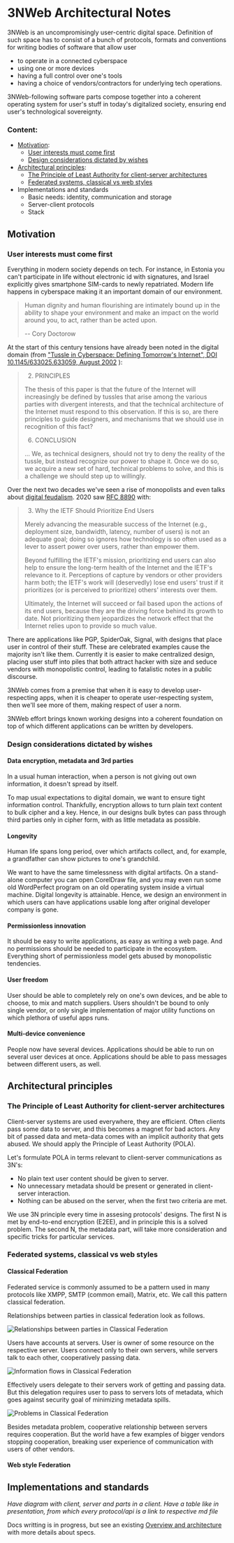 # 3NWeb Architectural Notes

3NWeb is an uncompromisingly user-centric digital space.
Definition of such space has to consist of a bunch of protocols, formats and conventions for writing bodies of software that allow user
 - to operate in a connected cyberspace
 - using one or more devices
 - having a full control over one's tools
 - having a choice of vendors/contractors for underlying tech operations.

3NWeb-following software parts compose together into a coherent operating system for user's stuff in today's digitalized society, ensuring end user's technological sovereignty.

### Content:

 - [Motivation](#part-motivation):
   - [User interests must come first](#section-raison)
   - [Design considerations dictated by wishes](#section-considerations)
 - [Architectural principles](#part-architectural-principles):
   - [The Principle of Least Authority for client-server architectures](#section-pola)
   - [Federated systems, classical vs web styles](#section-federation)
 - Implementations and standards
   - Basic needs: identity, communication and storage
   - Server-client protocols
   - Stack


## <a name="part-motivation"></a> Motivation

### <a name="section-raison"></a> User interests must come first

Everything in modern society depends on tech. For instance, in Estonia you can't participate in life without electronic id with signatures, and Israel explicitly gives smartphone SIM-cards to newly repatriated. Modern life happens in cyberspace making it an important domain of our environment.
 
> Human dignity and human flourishing are intimately bound up in the ability to shape your environment and make an impact on the world around you, to act, rather than be acted upon.
>
> -- Cory Doctorow

At the start of this century tensions have already been noted in the digital domain (from ["Tussle in Cyberspace: Defining Tomorrow's Internet", DOI 10.1145/633025.633059, August 2002](https://groups.csail.mit.edu/ana/Publications/PubPDFs/Tussle2002.pdf) ):

> 2. PRINCIPLES
>
> The thesis of this paper is that the future of the Internet will increasingly be defined
by tussles that arise among the various parties with divergent interests, and that
the technical architecture of the Internet must respond to this observation. If this is
so, are there principles to guide designers, and mechanisms that we should use in
recognition of this fact?
>
> 6. CONCLUSION
>
> ... We, as technical designers, should not try to deny the reality of the tussle, but instead recognize our power to shape it. Once we do so, we acquire a new set of hard, technical problems to solve, and this is a challenge we should step up to willingly.
>

Over the next two decades we've seen a rise of monopolists and even talks about [digital feudalism](https://www.schneier.com/blog/archives/2012/12/feudal_sec.html). 2020 saw [RFC 8890](https://www.rfc-editor.org/rfc/rfc8890.txt) with:

> 3. Why the IETF Should Prioritize End Users
>
> Merely advancing the measurable success of the Internet (e.g., deployment size, bandwidth, latency, number of users) is not an adequate goal; doing so ignores how technology is so often used as a lever to assert power over users, rather than empower them.
>
> Beyond fulfilling the IETF's mission, prioritizing end users can also help to ensure the long-term health of the Internet and the IETF's relevance to it.  Perceptions of capture by vendors or other providers harm both; the IETF's work will (deservedly) lose end users' trust if it prioritizes (or is perceived to prioritize) others' interests over them.
>
> Ultimately, the Internet will succeed or fail based upon the actions of its end users, because they are the driving force behind its growth to date.  Not prioritizing them jeopardizes the network effect that the Internet relies upon to provide so much value.
>

There are applications like PGP, SpiderOak, Signal, with designs that place user in control of their stuff. These are celebrated examples cause the majority isn't like them. Currently it is easier to make centralized design, placing user stuff into piles that both attract hacker with size and seduce vendors with monopolistic control, leading to fatalistic notes in a public discourse.

3NWeb comes from a premise that when it is easy to develop user-respecting apps, when it is cheaper to operate user-respecting system, then we'll see more of them, making respect of user a norm.

3NWeb effort brings known working designs into a coherent foundation on top of which different applications can be written by developers.


### <a name="section-considerations"></a> Design considerations dictated by wishes

#### Data encryption, metadata and 3rd parties

In a usual human interaction, when a person is not giving out own information, it doesn't spread by itself.

To map usual expectations to digital domain, we want to ensure tight information control. Thankfully, encryption allows to turn plain text content to bulk cipher and a key. Hence, in our designs bulk bytes can pass through third parties only in cipher form, with as little metadata as possible.

#### Longevity

Human life spans long period, over which artifacts collect, and, for example, a grandfather can show pictures to one's grandchild.

We want to have the same timelessness with digital artifacts. On a stand-alone computer you can open CorelDraw file, and you may even run some old WordPerfect program on an old operating system inside a virtual machine. Digital longevity is attainable. Hence, we design an environment in which users can have applications usable long after original developer company is gone.

#### Permissionless innovation

It should be easy to write applications, as easy as writing a web page. And no permissions should be needed to participate in the ecosystem. Everything short of permissionless model gets abused by monopolistic tendencies.

#### User freedom

User should be able to completely rely on one's own devices, and be able to choose, to mix and match suppliers. Users shouldn't be bound to only single vendor, or only single implementation of major utility functions on which plethora of useful apps runs.

#### Multi-device convenience

People now have several devices. Applications should be able to run on several user devices at once. Applications should be able to pass messages between different users, as well.


## <a name="part-architectural-principles"></a> Architectural principles

### <a name="section-pola"></a> The Principle of Least Authority for client-server architectures

Client-server systems are used everywhere, they are efficient. Often clients pass some data to server, and this becomes a magnet for bad actors. Any bit of passed data and meta-data comes with an implicit authority that gets abused. We should apply the Principle of Least Authority (POLA).

Let's formulate POLA in terms relevant to client-server communications as 3N's:
 - No plain text user content should be given to server.
 - No unnecessary metadata should be present or generated in client-server interaction.
 - Nothing can be abused on the server, when the first two criteria are met.

We use 3N principle every time in assesing protocols' designs. The first N is met by end-to-end encryption (E2EE), and in principle this is a solved problem. The second N, the metadata part, will take more consideration and specific tricks for particular services.


### <a name="section-federation"></a> Federated systems, classical vs web styles

#### Classical Federation

Federated service is commonly assumed to be a pattern used in many protocols like XMPP, SMTP (common email), Matrix, etc. We call this pattern classical federation.

Relationships between parties in classical federation look as follows.

![Relationships between parties in Classical Federation](federation/roles_in_classical_federation.png)

Users have accounts at servers. User is owner of some resource on the respective server. Users connect only to their own servers, while servers talk to each other, cooperatively passing data.

![Information flows in Classical Federation](federation/data_flows_in_classical_federation.png)

Effectively users delegate to their servers work of getting and passing data. But this delegation requires user to pass to servers lots of metadata, which goes against security goal of minimizing metadata spills.

![Problems in Classical Federation](federation/two_problems_in_classical_federation.png)

Besides metadata problem, cooperative relationship between servers requires cooperation. But the world have a few examples of bigger vendors stopping cooperation, breaking user experience of communication with users of other vendors.


#### Web style Federation


## Implementations and standards

*Have diagram with client, server and parts in a client.*
*Have a table like in presentation, from which every protocol/api is a link to respective md file*

Docs writting is in progress, but see an existing [Overview and architecture](./etc/3NWeb-overview.pdf) with more details about specs.

